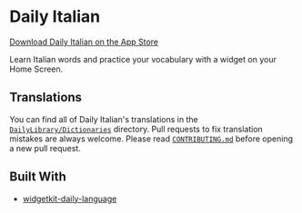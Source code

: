 # Daily Italian

[Download Daily Italian on the App Store](https://apps.apple.com/app/id6469366954)

Learn Italian words and practice your vocabulary with a widget on your Home Screen.

## Translations

You can find all of Daily Italian's translations in the [`DailyLibrary/Dictionaries`](https://github.com/jungaretti/daily-language/tree/main/DailyLibrary/Sources/DailyLibrary/Dictionaries) directory. Pull requests to fix translation mistakes are always welcome. Please read [`CONTRIBUTING.md`](./CONTRIBUTING.md) before opening a new pull request.

## Built With

- [widgetkit-daily-language](https://github.com/joshspicer/widgetkit-daily-language)
